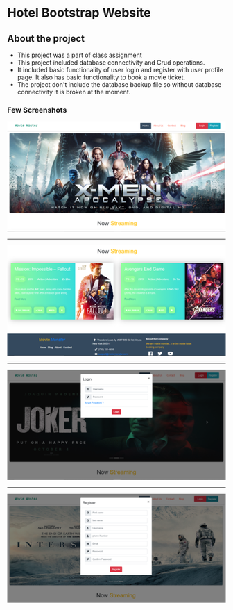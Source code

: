 # Hotel Bootstrap Website

## About the project
- This project was a part of class assignment
- This project included database connectivity and Crud operations.
- It included basic functionality of user login and register with user profile page. It also has basic functionality to book a movie ticket.
- The project don't include the database backup file so without database connectivity it is broken at the moment.


### Few Screenshots
<div align="center">
<img src="screenshots/s1.png"/>
<hr>
<img src="screenshots/s2.png"/>
<hr>
<img src="screenshots/s3.png"/>
<hr>
<img src="screenshots/s4.png"/>
</div>